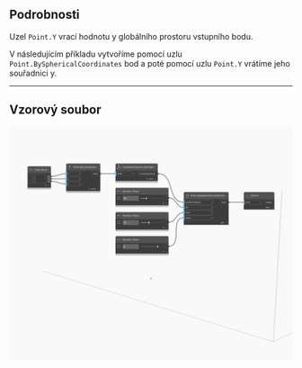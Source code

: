 ## Podrobnosti
Uzel `Point.Y` vrací hodnotu y globálního prostoru vstupního bodu.

V následujícím příkladu vytvoříme pomocí uzlu `Point.BySphericalCoordinates` bod a poté pomocí uzlu `Point.Y` vrátíme jeho souřadnici y.

___
## Vzorový soubor

![Y](./Autodesk.DesignScript.Geometry.Point.Y_img.jpg)

